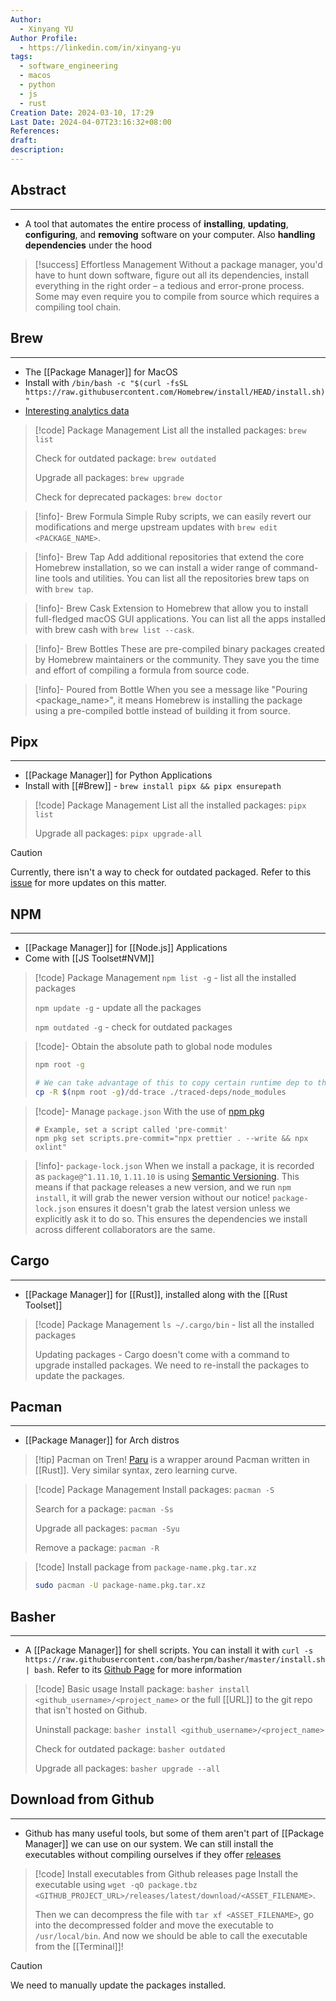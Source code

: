 ```yaml
---
Author:
  - Xinyang YU
Author Profile:
  - https://linkedin.com/in/xinyang-yu
tags:
  - software_engineering
  - macos
  - python
  - js
  - rust
Creation Date: 2024-03-10, 17:29
Last Date: 2024-04-07T23:16:32+08:00
References: 
draft: 
description: 
---
```

## Abstract
---
- A tool that automates the entire process of **installing**, **updating**, **configuring**, and **removing** software on your computer. Also **handling dependencies** under the hood

>[!success] Effortless Management
> Without a package manager, you'd have to hunt down software, figure out all its dependencies, install everything in the right order – a tedious and error-prone process. Some may even require you to compile from source which requires a compiling tool chain.


## Brew
---
- The [[Package Manager]] for MacOS
- Install with `/bin/bash -c "$(curl -fsSL https://raw.githubusercontent.com/Homebrew/install/HEAD/install.sh)"`
- [Interesting analytics data](https://formulae.brew.sh/analytics/)

>[!code] Package Management
> List all the installed packages: `brew list` 
> 
> Check for outdated package: `brew outdated`
> 
> Upgrade all packages: `brew upgrade`
> 
> Check for deprecated packages: `brew doctor`




>[!info]- Brew Formula
> Simple Ruby scripts, we can easily revert our modifications and merge upstream updates with `brew edit <PACKAGE_NAME>`.

>[!info]- Brew Tap
> Add additional repositories that extend the core Homebrew installation, so we can install a wider range of command-line tools and utilities. You can list all the repositories brew taps on with `brew tap`.

>[!info]- Brew Cask
> Extension to Homebrew that allow you to install full-fledged macOS GUI applications. You can list all the apps installed with brew cash with `brew list --cask`.

>[!info]- Brew Bottles
> These are pre-compiled binary packages created by Homebrew maintainers or the community. They save you the time and effort of compiling a formula from source code.

>[!info]- Poured from Bottle
> When you see a message like "Pouring <package_name>", it means Homebrew is installing the package using a pre-compiled bottle instead of building it from source.
## Pipx
---
- [[Package Manager]] for Python Applications
- Install with [[#Brew]] - `brew install pipx && pipx ensurepath`

>[!code] Package Management
> List all the installed packages: `pipx list` 
> 
> Upgrade all packages: `pipx upgrade-all`

>[!caution]
> Currently, there isn't a way to check for outdated packaged. Refer to this [issue](https://github.com/pypa/pipx/issues/149) for more updates on this matter.

## NPM
---
- [[Package Manager]] for [[Node.js]] Applications
- Come with [[JS Toolset#NVM]]

>[!code] Package Management
> `npm list -g` - list all the installed packages
> 
> `npm update -g` - update all the packages
> 
> `npm outdated -g` - check for outdated packages

>[!code]- Obtain the absolute path to global node modules 
> ```bash
> npm root -g
> 
> # We can take advantage of this to copy certain runtime dep to the production build
> cp -R $(npm root -g)/dd-trace ./traced-deps/node_modules
> ```

>[!code]- Manage `package.json`
> With the use of [npm pkg](https://docs.npmjs.com/cli/v7/commands/npm-pkg)
> ```shell
> # Example, set a script called 'pre-commit'
> npm pkg set scripts.pre-commit="npx prettier . --write && npx oxlint"
> ```

>[!info]- `package-lock.json`
> When we install a package, it is recorded as `package@^1.11.10`, `1.11.10` is using [Semantic Versioning](https://semver.org/). This means if that package releases a new version, and we run `npm install`, it will grab the newer version without our notice! `package-lock.json` ensures it doesn't grab the latest version unless we explicitly ask it to do so. This ensures the dependencies we install across different collaborators are the same.

## Cargo
---
- [[Package Manager]] for [[Rust]], installed along with the [[Rust Toolset]]

>[!code] Package Management
> `ls ~/.cargo/bin` - list all the installed packages
> 
> Updating packages - Cargo doesn't come with a command to upgrade installed packages. We need to re-install the packages to update the packages.


## Pacman
---
- [[Package Manager]] for Arch distros

>[!tip] Pacman on Tren!
> [Paru](https://github.com/Morganamilo/paru?tab=readme-ov-file#installation) is a wrapper around Pacman written in [[Rust]]. Very similar syntax, zero learning curve.

>[!code] Package Management
> Install packages: `pacman -S` 
> 
> Search for a package: `pacman -Ss`
> 
> Upgrade all packages: `pacman -Syu`
> 
> Remove a package: `pacman -R`


>[!code] Install package from `package-name.pkg.tar.xz`
> ```bash
> sudo pacman -U package-name.pkg.tar.xz
> ```


## Basher
---
- A [[Package Manager]] for shell scripts. You can install it with `curl -s https://raw.githubusercontent.com/basherpm/basher/master/install.sh | bash`. Refer to its [Github Page](https://github.com/basherpm/basher) for more information

>[!code] Basic usage
> Install package: `basher install <github_username>/<project_name>` or the full [[URL]] to the git repo that isn't hosted on Github.
> 
> Uninstall package: `basher install <github_username>/<project_name>`
> 
> Check for outdated package: `basher outdated`
> 
> Upgrade all packages: `basher upgrade --all`


## Download from Github
---
- Github has many useful tools, but some of them aren't part of [[Package Manager]] we can use on our system. We can still install the executables without compiling ourselves if they offer [releases](https://docs.github.com/en/repositories/releasing-projects-on-github/managing-releases-in-a-repository)

>[!code] Install executables from Github releases page
> Install the executable using `wget -qO package.tbz <GITHUB_PROJECT_URL>/releases/latest/download/<ASSET_FILENAME>`.
> 
> Then we can decompress the file with `tar xf <ASSET_FILENAME>`, go into the decompressed folder and move the executable to `/usr/local/bin`. And now we should be able to call the executable from the [[Terminal]]!

>[!caution]
> We need to manually update the packages installed. 